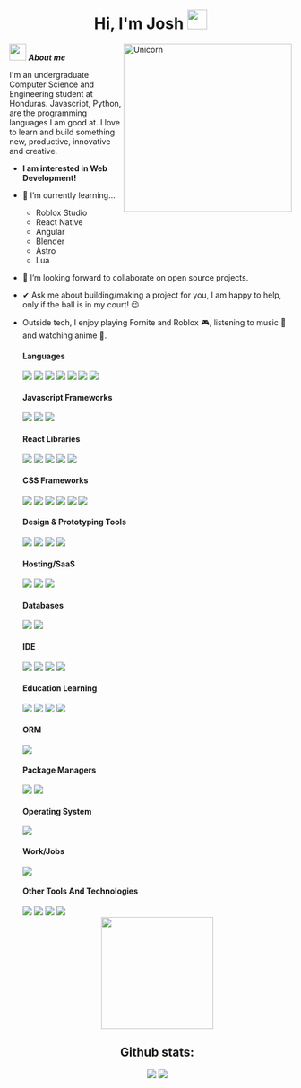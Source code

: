 <h1 align="center">Hi, I'm Josh <img src="https://media.giphy.com/media/hvRJCLFzcasrR4ia7z/giphy.gif" width="35"></h1>

<img align="right" width=300px alt="Unicorn" src="https://c.tenor.com/GN73MKBawZYAAAAi/busy-cute.gif" />

<img src="https://media.giphy.com/media/ObNTw8Uzwy6KQ/giphy.gif" width="30px">&nbsp;***About me***

I'm an undergraduate Computer Science and Engineering student at Honduras. Javascript, Python, are the programming languages I am good at. I love to learn and build something new, productive, innovative and creative.

* **I am interested in Web Development!**
- 🌱 I’m currently learning...
  - Roblox Studio
  - React Native
  - Angular
  - Blender
  - Astro
  - Lua
    
- 👯 I’m looking forward to collaborate on open source projects.
- ✔ Ask me about building/making a project for you, I am happy to help, only if the ball is in my court! 😉<br>
- Outside tech, I enjoy playing Fornite and Roblox 🎮, listening to music 🎵 and watching anime 👀.


  <h4>Languages</h4>
  <span> 
    <img src="https://img.shields.io/badge/HTML5-E34F26?style=for-the-badge&logo=html5&logoColor=white">
    <img src="https://img.shields.io/badge/CSS3-1572B6?style=for-the-badge&logo=css3&logoColor=white">
    <img src="https://img.shields.io/badge/JavaScript-F7DF1E?style=for-the-badge&logo=javascript&logoColor=black">
    <img src="https://img.shields.io/badge/typescript-%23007ACC.svg?style=for-the-badge&logo=typescript&logoColor=white">
    <img src="https://img.shields.io/badge/python-3670A0?style=for-the-badge&logo=python&logoColor=ffdd54">
    <img src="https://img.shields.io/badge/c++-%2300599C.svg?style=for-the-badge&logo=c%2B%2B&logoColor=white">
    <img src="https://img.shields.io/badge/lua-%232C2D72.svg?style=for-the-badge&logo=lua&logoColor=white">
  </span>
  
  <h4>Javascript Frameworks</h4>
  <span>
    <img src="https://img.shields.io/badge/Next-black?style=for-the-badge&logo=next.js&logoColor=white">
    <img src="https://img.shields.io/badge/react-%2320232a.svg?style=for-the-badge&logo=react&logoColor=%2361DAFB">
    <img src="https://img.shields.io/badge/astro-%232C2052.svg?style=for-the-badge&logo=astro&logoColor=white">
  </span>

  <h4>React Libraries</h4>
  <span>
    <img src="https://img.shields.io/badge/-React%20Query-FF4154?style=for-the-badge&logo=react%20query&logoColor=white">
    <img src="https://img.shields.io/badge/React_Router-CA4245?style=for-the-badge&logo=react-router&logoColor=white">
    <img src="https://img.shields.io/badge/redux-%23593d88.svg?style=for-the-badge&logo=redux&logoColor=white">
    <img src="https://img.shields.io/badge/react_native-%2320232a.svg?style=for-the-badge&logo=react&logoColor=%2361DAFB">
    <img src="https://img.shields.io/badge/React%20Hook%20Form-%23EC5990.svg?style=for-the-badge&logo=reacthookform&logoColor=white">
  </span>

  <h4>CSS Frameworks</h4>
  <span>
     <img src="https://img.shields.io/badge/tailwindcss-%2338B2AC.svg?style=for-the-badge&logo=tailwind-css&logoColor=white">
     <img src="https://img.shields.io/badge/bootstrap-%238511FA.svg?style=for-the-badge&logo=bootstrap&logoColor=white">
     <img src="https://img.shields.io/badge/styled--components-DB7093?style=for-the-badge&logo=styled-components&logoColor=white">
     <img src="https://img.shields.io/badge/daisyui-5A0EF8?style=for-the-badge&logo=daisyui&logoColor=white">
     <img src="https://img.shields.io/badge/MUI-%230081CB.svg?style=for-the-badge&logo=mui&logoColor=white">
     <img src="https://img.shields.io/badge/SASS-hotpink.svg?style=for-the-badge&logo=SASS&logoColor=white">
  </span>

  <h4>Design & Prototyping Tools</h4>
  <span>
     <img src="https://img.shields.io/badge/figma-%23F24E1E.svg?style=for-the-badge&logo=figma&logoColor=white">
     <img src="https://img.shields.io/badge/Sketch-FFB387?style=for-the-badge&logo=sketch&logoColor=black">
     <img src="https://img.shields.io/badge/blender-%23F5792A.svg?style=for-the-badge&logo=blender&logoColor=white">
     <img src="https://img.shields.io/badge/Canva-%2300C4CC.svg?style=for-the-badge&logo=Canva&logoColor=white">
  </span>

  <h4>Hosting/SaaS</h4>
  <span>
    <img src="https://img.shields.io/badge/netlify-%23000000.svg?style=for-the-badge&logo=netlify&logoColor=#00C7B7">
    <img src="https://img.shields.io/badge/vercel-%23000000.svg?style=for-the-badge&logo=vercel&logoColor=white">
    <img src="https://img.shields.io/badge/Render-%46E3B7.svg?style=for-the-badge&logo=render&logoColor=white">
  </span>

  <h4>Databases</h4>
  <span>
    <img src="https://img.shields.io/badge/Supabase-3ECF8E?style=for-the-badge&logo=supabase&logoColor=white">
    <img src="https://img.shields.io/badge/MongoDB-%234ea94b.svg?style=for-the-badge&logo=mongodb&logoColor=white">
  </span>

  <h4>IDE</h4>
  <span>
    <img src="https://img.shields.io/badge/Visual_Studio_Code-0078D4?style=for-the-badge&logo=visual%20studio%20code&logoColor=white">
    <img src="https://img.shields.io/badge/CodePen-white?style=for-the-badge&logo=codepen&logoColor=black">
    <img src="https://img.shields.io/badge/Codesandbox-040404?style=for-the-badge&logo=codesandbox&logoColor=DBDBDB">
    <img src="https://img.shields.io/badge/Atom-%2366595C.svg?style=for-the-badge&logo=atom&logoColor=white">
  </span>
  
  <h4>Education Learning</h4>
  <span>
    <img src="https://img.shields.io/badge/Udemy-A435F0?style=for-the-badge&logo=Udemy&logoColor=white">
    <img src="https://img.shields.io/badge/MDN_Web_Docs-black?style=for-the-badge&logo=mdnwebdocs&logoColor=white">
    <img src="https://img.shields.io/badge/Freecodecamp-%23123.svg?&style=for-the-badge&logo=freecodecamp&logoColor=green">
    <img src="https://img.shields.io/badge/GeeksforGeeks-gray?style=for-the-badge&logo=geeksforgeeks&logoColor=35914c">
  </span>

  <h4>ORM</h4>
  <span>
    <img src="https://img.shields.io/badge/Prisma-3982CE?style=for-the-badge&logo=Prisma&logoColor=white">
  </span>

  <h4>Package Managers</h4>
   <span>
    <img src="https://img.shields.io/badge/NPM-%23CB3837.svg?style=for-the-badge&logo=npm&logoColor=white">
    <img src="https://img.shields.io/badge/pnpm-%234a4a4a.svg?style=for-the-badge&logo=pnpm&logoColor=f69220">
  </span>

  <h4>Operating System</h4>
  <span>
    <img src="https://img.shields.io/badge/Linux-FCC624?style=for-the-badge&logo=linux&logoColor=black">
  </span>

  <h4>Work/Jobs</h4>
  <span>
    <img src="https://img.shields.io/badge/UpWork-6FDA44?style=for-the-badge&logo=Upwork&logoColor=white">
  </span>
  
  <h4>Other Tools And Technologies</h4>
  <span>
    <img src="https://img.shields.io/badge/Git-F05032?style=for-the-badge&logo=git&logoColor=white">
    <img src="https://img.shields.io/badge/chatGPT-74aa9c?style=for-the-badge&logo=openai&logoColor=white">
    <img src="https://img.shields.io/badge/Stripe-5469d4?style=for-the-badge&logo=stripe&logoColor=ffffff">
    <img src="https://img.shields.io/badge/vite-%23646CFF.svg?style=for-the-badge&logo=vite&logoColor=white">
  </span>

  <div align="center">
    <img src='https://user-images.githubusercontent.com/5713670/87202985-820dcb80-c2b6-11ea-9f56-7ec461c497c3.gif' width='200"'>
    <h2>Github stats:</h2> 
    
    [![](https://github-readme-stats.vercel.app/api?username=joshuaDeveloper25&show_icons=true&theme=tokyonight&hide_border=true&locale=en)](https://github.com/joshuaDeveloper25)
    [![](https://github-readme-streak-stats.herokuapp.com/?user=joshuaDeveloper25&theme=material-palenight)](https://github.com/joshuaDeveloper25)
  </div>
